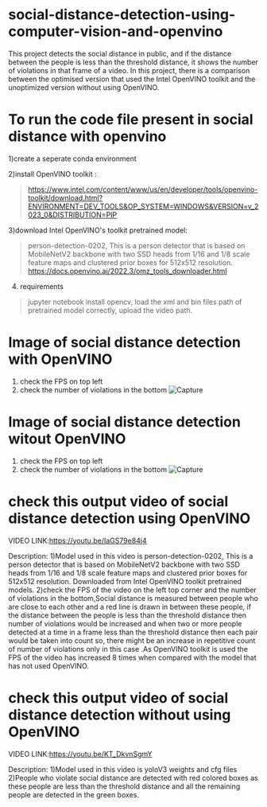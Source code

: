 # social-distance-detection-using-computer-vision-and-openvino
This project detects the social distance in public, and if the distance between the people is less than the threshold distance, it shows the number of violations in that frame of a video. In this project, there is a comparison between the optimised version that used the Intel OpenVINO toolkit and the unoptimized version without using OpenVINO.
# To run the code file present in social distance with openvino 
1)create a seperate conda environment

2)install OpenVINO toolkit :
>https://www.intel.com/content/www/us/en/developer/tools/openvino-toolkit/download.html?ENVIRONMENT=DEV_TOOLS&OP_SYSTEM=WINDOWS&VERSION=v_2023_0&DISTRIBUTION=PIP

3)download Intel OpenVINO's toolkit pretrained model:
>person-detection-0202,
>This is a person detector that is based on MobileNetV2 backbone with two SSD heads from 1/16 and 1/8 scale feature maps and clustered prior boxes for 512x512 resolution.
>https://docs.openvino.ai/2022.3/omz_tools_downloader.html


4) requirements
>jupyter notebook
>install opencv,
>load the xml and bin files path of pretrained model correctly,
>upload the video path.

# Image of social distance detection with OpenVINO 
1) check the FPS on top left 
2) check the number of violations in the bottom
![Capture](https://github.com/RaviTeja20003/social-distance-detection-using-computer-vision-and-openvino/assets/103447565/59c473c1-2786-47b7-aece-660d893a528f)

# Image of social distance detection witout OpenVINO
1) check the FPS on top left
2) check the number of violations in the bottom
![Capture](https://github.com/RaviTeja20003/social-distance-detection-using-computer-vision-and-openvino/assets/103447565/cf1d2f37-3df5-42e3-8ded-284e84d85216)

# check this output video of social distance detection using OpenVINO

VIDEO LINK:https://youtu.be/IaGS79e84j4

Description:
1)Model used in this video is person-detection-0202,
This is a person detector that is based on MobileNetV2 backbone with two SSD heads from 1/16 and 1/8 scale feature maps and clustered prior boxes for 512x512 resolution. Downloaded from Intel OpenVINO toolkit pretrained models.
2)check the FPS of the video on the left top corner and the number of violations in the bottom,Social distance is measured between people who are close to each other and a red line is drawn in between these people, if the distance between the people is less than the threshold distance then number of violations would be increased  and when two or more people detected at a time in a frame less than the threshold distance then each pair would be taken into count so, there might be an increase in repetitive count of number of violations only in this case .As OpenVINO toolkit is used the FPS of the video has increased 8 times when compared with the model that has not used OpenVINO.

# check this output video of social distance detection without using OpenVINO

VIDEO LINK:https://youtu.be/KT_DkvnSgmY

Description:
1)Model used in this video is yoloV3 weights and cfg files
2)People who violate social distance are detected with red colored boxes as these people are less than the threshold distance and all the remaining people are detected in the green boxes.



